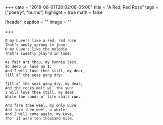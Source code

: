 +++
date = "2018-08-01T20:02:08-05:00"
title = "A Red, Red Rose"
tags = ["poetry", "burns"]
highlight = true
math = false

[header]
  caption = ""
  image = ""

+++

```text
O my Luve's like a red, red rose
That’s newly sprung in june;
O my Luve's like the melodie
That’s sweetly play'd in tune:

As fair art thou, my bonnie lass,
So deep in luve am I:
And I will luve thee still, my dear,
Till a’ the seas gang dry:

Till a’ the seas gang dry, my dear,
And the rocks melt wi’ the sun:
I will luve thee still, my dear,
While the sands o’ life shall run.

And fare thee weel, my only Luve
And fare thee weel, a while!
And I will come again, my Luve,
Tho’ it were ten thousand mile.
```
